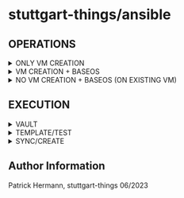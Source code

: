 # stuttgart-things/ansible

## OPERATIONS

<details><summary>ONLY VM CREATION</summary>

* ./helmfile.yaml: (only) release terraform must be enabled (set to installed)
* ./environments/vm.yaml: set/change vmCount; vmName; vmNumCPUs; vmMemory; vmDiskSize
* ./environments/{{ .Environment.Name }}.yaml: set/change vmFolderPath; datastore; network

</details>

<details><summary>VM CREATION + BASEOS</summary>

* ./helmfile.yaml: all releases must be enabled (set to installed)
* ./environments/vm.yaml: set/change vmCount; vmName; vmNumCPUs; vmMemory; vmDiskSize
* ./environments/{{ .Environment.Name }}.yaml: set/change vmFolderPath; datastore; network; ansibleTargets; createInventory: true; copyInventory: false

</details>

<details><summary>NO VM CREATION + BASEOS (ON EXISTING VM)</summary>

* ./helmfile.yaml: secrets; ansible & job releases must be enabled
* ./environments/{{ .Environment.Name }}.yaml: set/change ansibleTargets; createInventory: true; copyInventory: false

</details>

## EXECUTION

<details><summary>VAULT</summary>

```
export VAULT_NAMESPACE=root

# LABDA
export VAULT_ADDR=https://vault-vsphere.tiab.labda.sva.de:8200
export VAULT_TOKEN=<VAULT_TOKEN>

# LABUL
export VAULT_ADDR=https://vault-vsphere.labul.sva.de:8200
export VAULT_TOKEN=<VAULT_TOKEN> #...rTI1E
```

</details>

<details><summary>TEMPLATE/TEST</summary>

```
helmfile template --environment labda-vsphere
helmfile template --environment labda-vsphere | grep kind: -A 2 -B 2 # check for rendered kinds
```

</details>

<details><summary>SYNC/CREATE</summary>

```
export KUBECONFIG=~/.kube/...
helmfile sync --environment labda-vsphere
```

</details>

Author Information
------------------
Patrick Hermann, stuttgart-things 06/2023